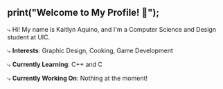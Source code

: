 ## print("Welcome to My Profile! 👋");

  ⤷ Hi! My name is Kaitlyn Aquino, and I'm a Computer Science and Design student at UIC.
  
  ⤷ __Interests__: Graphic Design, Cooking, Game Development

  ⤷ __Currently Learning__: C++ and C

  ⤷ __Currently Working On__: Nothing at the moment!

<!--
**kaquiUIC/kaquiUIC** is a ✨ _special_ ✨ repository because its `README.md` (this file) appears on your GitHub profile.

Here are some ideas to get you started:

- 🔭 I’m currently working on ...
- 🌱 I’m currently learning ...
- 👯 I’m looking to collaborate on ...
- 🤔 I’m looking for help with ...
- 💬 Ask me about ...
- 📫 How to reach me: ...
- 😄 Pronouns: ...
- ⚡ Fun fact: ...
-->


